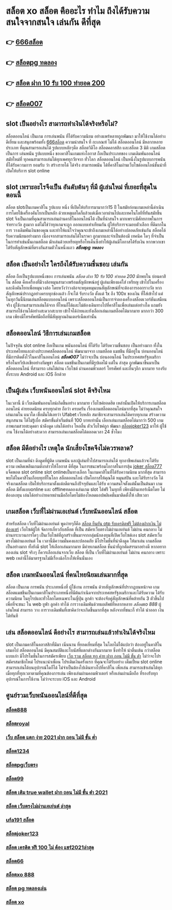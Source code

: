 # สล็อต xo สล็อต  คืออะไร ทำไม ถึงได้รับความสนใจจากสนใจ เล่นกัน ดีที่สุด

## 👉 [666สล็อต](https://m.gamblerape.com/login?action=login)
## 👉 [สล็อตpg ทดลอง](https://m.gamblerape.com/login?action=register)
## 👉 [สล็อต ฝาก 10 รับ 100 ทำยอด 200](https://m.gamblerape.com/login?action=login)
## 👉 [สล็อต007](https://www.gamblerape.com/)

##  slot  เป็นอย่างไร สามารถทำเงินได้จริงหรือไม่?

 สล็อตออนไลน์  เป็นเกม การเล่นพนัน ที่ได้รับความนิยม อย่างแพร่หลายถูกพัฒนา  มาให้ใช้งานได้อย่าง ดีเยี่ยม  และสนุกพร้อมทั้ง  [666สล็อต](https://m.gamblerape.com/login?action=register) ความน่าสนใจ ที่ กะเกณฑ์ ไม่ได้  สล็อตออนไลน์  มีหลากหลายประเภท  ที่คุณสามารถเล่นได้ รูปแบบหลักๆคือ  สล็อตวิดีโอ สล็อตคลาสสิก และสล็อต 3 มิติ เกมสล็อตเป็นการ เล่นพนัน รูปแบบหนึ่ง ของคาสิโนเกมแห่งโอกาส ถือเป็นประเภทของ เกมเดิมพันออนไลน์  สมัยใหม่ที่ ทุกคนสามารถเล่นได้ทุกเพศทุกวัยจาก ทั่วโลก   สล็อตออนไลน์  เป็นหนึ่งในรูปแบบการพนัน ที่ได้รับความการ ยอมรับ ว่า  สร้างรายได้ ได้จริง สามารถพนัน ได้ที่คาสิโนผ่านเว็บไซต์ออนไลน์ชั้นนำที่เปิดให้บริการ slot online


##  slot  เพราะอะไรจึงเป็น อันดับต้นๆ  ที่มี ผู้เล่นใหม่ ที่เยอะที่สุดในตอนนี้

 สล็อต slotเป็นเกมคาสิโน รูปแบบ หนึ่ง ที่เปิดให้บริการมามากว่า15 ปี  ในสมัยก่อนเกมเหล่านี้ดำเนินการโดยใช้เครื่องคันโยกเป็นหลัก ด้วยเหตุผลใดก็แล้วแต่เมื่อเวลาผ่านไปและเทคโนโลยีที่ทันสมัยขึ้น  slot จึงเป็นเกมที่คุณสามารถเล่นผ่านคาสิโนออนไลน์ได้ เป็นที่น่าสนใจ มากเพราะมีศักยภาพในการจ่ายรางวัล สูงมาก แต่ไม่ใช่ว่าทุกเกมจะถูก ออกแบบเท่าเทียมกัน ผู้ให้บริการจะมอบตัวเลือก ที่ดีมากในการ วางเดิมพันเงินของคุณ และทำให้แน่ใจว่าคุณจะเข้าถึงเกมเหล่านี้ได้อย่างปลอดภัยเช่นกัน สล็อตได้รับความนิยมอย่างมาก เนื่องจากสามารถเล่นได้ในราคา ถูกมากและจำเป็นต้องมี เทคนิค ใดๆ ที่จำเป็นในการทำเช่นนั้นเกมสล็อต มักเล่นด้วยเหรียญหรือโทเค็นซึ่งทำให้ผู้เล่นมีโอกาสได้รับเงิน หากพวกเขาได้รับสัญลักษณ์ที่ตรงกันสามตัวในหนึ่งแถว
 ***สล็อตpg ทดลอง***

##  สล็อต เป็นอย่างไร ใครถึงได้รับความชื่นชอบ เล่นกัน

สล็อต  ถือเป็นรูปแบบหนึ่งของ การเล่นพนัน *สล็อต ฝาก 10 รับ 100 ทำยอด 200*  มักพบใน บ่อนคาสิโน สล็อต  คือเครื่องที่มีวงล้อหมุนสามวงพร้อมสัญลักษณ์อยู่ ผู้เล่นเพียงแค่ใส่ เหรียญ เข้าไปในเครื่องและดึงคันโยกเพื่อหมุนวงล้อ โดยหวังว่าวงล้อจะหยุดหมุนบนสัญลักษณ์ที่จะต้องการออกรางวัล หากสัญลักษณ์ปรากฏอย่างครบทุกช่องแล้ว ก็จะได้ รับรางวัล  ตั้งแต่ 1x ถึง 100x ของเงิน ที่ใส่เข้าไป แต่ในทุกวันนี้นิยมเล่นสล็อตแบบออนไลน์ เพราะสล็อตออนไลน์เป็นการจำลองเครื่องสล็อตเวอร์ชันเสมือนจริง  ผู้ใช้งานสามารถเล่นได้จาก ที่ไหนก็ได้และไม่ต้องเดินทางไปที่คาสิโนเพื่อเล่นแต่อย่างใด แถมยังสามารถใช้งานได้อย่างสะดวกสะบาย เข้าใจได้ง่ายและยังเลือกเล่นเกมสล็อตได้มากมาย มากกว่า 300 เกม เพียงมีโทรศัพท์มือถือที่มีสัญญาณอินเตอร์เน็ตเท่านั้น 


## สล็อตออนไลน์ วิธีการเล่นเกมสล็อต

ในปัจจุบัน  slot online ถือเป็นเกม พนันออนไลน์  ที่ได้รับ ได้รับความชื่นชอบ เป็นอย่างมาก ทั้งในประเทศไทยและต่างประเทศสล็อตออนไลน์ พัฒนามาจาก  เกมสล็อต แมชชีน ที่มีอยู่ใน บ่อนออนไลน์ ที่มีการติดตั้งไว้ในคาสิโนออนไลน์  ***สล็อต007***  ไม่ว่าจะเป็น บ่อนออนไลน์ ในประเทศสหรัฐอเมริกา หรือในทวีปเอเชียอย่างกัมพูชา สล็อต  แมชชีนเป็นเกมที่มีรูปผลไม้ แต่ใน ล่าสุด ถูกพัฒนาขึ้นมาเป็น สล็อตออนไลน์  ที่สามารถ เล่นได้ผ่าน เว็บไซต์  ผ่านคอมพิวเตอร์ โทรศัพท์  และอื่นๆอีก มากมาย  รองรับทั้งระบบ Android และ iOS อีกด้วย

##  เป็นผู้เล่น เว็บพนันออนไลน์  slot  ดีจริงไหม

 ในเวลานี้ มี เว็บเดิมพันออนไลน์เกิดขึ้นอย่าง มากมาย เว็บไซค์ยอดฮิต เหล่านั้นเปิดให้บริการเกมสล็อตออนไลน์  ค่ายยอดนิยม ครบทุกค่าย  ถือว่า ครบครัน เรื่องเกมสล็อตออนไลน์มากที่สุด  ไม่ว่าคุณสนใจ เล่นเกมใน แนวใด   เชื่อมั่นได้เลยว่า  Ufabet เว็บหลัก สมาชิกจะสามารถเล่นได้ครบทุกเกม สร้างความ สนุกสนาน ได้ไม่รู้เบื่อ สมัครขั้นต่ำเริ่มต้นที่ 100 บาทเท่านั้น เลือกเล่นเกมสล็อตได้มากว่า 500 เกม ภาพเกมสวยสะดุดตา น่าดึงดูด เล่นได้อย่าง ไหลลื่น ตัวเว็บไซค์ถูก พัฒนา [สล็อตjoker123](https://www.gamblerape.com/) มาให้ ผู้ใช้งาน ใช้งานได้อย่างสะดวก สามารถเล่นเกมสล็อตได้ตลอดเวลา 24 ชั่วโมง

## สล็อต  มีดีอย่างไร เหตุใด  นักเสี่ยงโชคจึงไม่ควรพลาด?

 slot เป็นเกมที่น่า ดึงดูดที่ผู้ติด เกมพนัน และผู้เล่นทั่วไปสามารถเล่นได้ ทุกอาชีพเล่นแล้วจะได้รับความ เพลิดเพลินเกมดังกล่าวให้โอกาส ดีที่สุด ในการชนะพร้อมโอกาสในการลุ้น [joker สล็อต777](https://m.gamblerape.com/login?action=login) แจ็คพอต  slot online slot onlineเป็นทางเลือก ในเกมคาสิโนที่ได้รับความนิยม มากที่สุด สามารถพบได้ในคาสิโนเกือบทุกที่ในโลก  สล็อตออนไลน์ เปิดโอกาสให้คุณได้ หมุนสปิน และได้รับรางวัล ได้จริงเกมสล็อต  เปิดให้บริการมาตั้งแต่อดีตจนถึงปัจจุบันและได้รับ ความสนใจตั้งแต่นั้นเป็นต้นมา เกมสล็อต มีทั้งแบบonline และ offlineทดลองเล่นเกม slot ได้ฟรี ในทุกที่ เพียงมีอินเทอร์เน็ตโดย ไม่ต้องลงทุน เล่นได้อย่างง่ายดายผ่านมือถือโดยไม่ต้องโหลดแอปพลิเคชั่นมาติดตั้งให้ เสียเวลา 


##  เกมสล็อต เว็บที่ไม่ผ่านเอเย่นต์ เว็บพนันออนไลน์ สล็อต 

สำหรับสล็อต   เว็บที่ไม่ผ่านเอเย่นต์ พูดง่ายๆก็คือ [สล็อต ยืนยัน otp รับเครดิตฟรี ไม่ต้องฝากเงิน ไม่ต้องแชร์](https://m.gamblerape.com/login?action=register) เว็บไซต์ผู้ให้ จัดการเกี่ยวกับสล็อต  ที่เป็น  สมัครเว็บตรงไม่ผ่านเอเย่นต์   ไม่ผ่าน คนกลาง  ไม่ผ่านกระบวนการใดๆ เป็นเว็บไซต์ที่ถูกสร้างขึ้นมาจากกลุ่มนักลงทุนที่เปิดเว็บไซต์เอง  slot   สมัครเว็บตรงไม่ผ่านเอเย่นต์  ใน เวลานี้มีความมั่นคงและปลอดภัย มีโปรโมชั่นที่น่าดึงดูด ให้มาเล่น เกมสล็อตเป็นอย่างมาก ทั้งยังมี slot ให้เลือกเล่นมากมาย มีค่ายเกมสล็อต ชั้นนำที่ถูกคัดสรรมาอย่างดี หากอยากลองเล่น slot จริงๆ ก็ควรเลือกเล่นจากเว็บ สล็อต ที่เป็น  เว็บที่ไม่ผ่านเอเย่นต์ ไม่ผ่าน คนกลาง  เพราะ web เหล่านี้ได้มาตรฐานไม่มีเรื่องฉ้อโกงให้เห็นนั่นเอง


## สล็อต  เกมพนันออนไลน์ ที่คนไทยนิยมเล่นมากที่สุด

สล็อต เป็นเกม  การพนัน ประเภทหนึ่งที่ ผู้ใช้งาน  การพนัน ด้วยสัญลักษณ์ที่ปรากฏบนหน้าจอ  เกมสล็อตแมชชีนเป็นเกมคาสิโนประเภทหนึ่งที่มีต้นกำเนิดจากประเทศสหรัฐอเมริกาและได้รับความ  ได้รับความนิยม ในยุโรปและทั่วโลกโดยเฉพาะในญี่ปุ่น ลูกค้า จะต้องจับคู่สัญลักษณ์ที่คล้ายกัน 3 ตัวขึ้นไปเพื่อที่จะชนะ ใน web  ยูฟ่า  ลูกค้า  ทำได้   การวางเดิมพันด้วยผลลัพธ์ที่หลากหลาย *สล็อตxo 888*  ผู้เล่นใหม่ สามารถ วาง  การวางเดิมพันที่เขาคิดว่าจะเกิดขึ้นมากที่สุด หลังจากที่ชนะก็ ทำได้  นำออก เงิน ได้ทันที


## เล่น สล็อตออนไลน์ ดีอย่างไร สามารถเล่นแล้วทำเงินได้จริงไหม

 slot เป็นเกมคาสิโนคลาสสิกที่มีมา เนิ่นนาน    ที่ยอดเยี่ยมที่สุด ในโลกไม่ได้แปลว่า ต้องอยู่ในคาสิโนเสมอไป สล็อตออนไลน์ มีคุณสมบัติและโบนัสที่แตกต่างกันมากมาย ซึ่งทำให้ น่าตื่นเต้น กว่าสล็อตแบบเก่า  มีโปรโมชั่นในการสมัครเพียบ [เว็บ รวม สล็อต ทุก ค่าย ฝาก ถอน ไม่มี ขั้น ต่ํา](https://m.gamblerape.com/login?action=register) ไม่ว่าจะโปรสมัครสมาชิกใหม่ โปรแนะนำเพื่อน โปรเติมเงินครั้งแรก ที่คุณจะได้รับอย่าง เต็มเปี่ยม  slot online สามารถเล่นได้บนอุปกรณ์ใดก็ได้ ไม่จำเป็นต้องไปเดินทางไปที่คาสิโน เพื่อเล่น สามารถเข้าเล่นได้ทุกเมื่อทุกที่ทุกเวลาตามที่คุณต้องการเล่น เพียงเล่นผ่านคอมพิวเตอร์ หรือเล่นผ่านมือถือ ที่รองรับทุกอุปกรณ์ในการใช้งาน ไม่ว่าจะระบบ iOS และ Android

## ศูนย์รวมเว็บพนันออนไลน์ที่ดีที่สุด

### [สล็อต888](https://atom.io/themes/สมัคร%20คาสิโนออนไลน์เว็บตรง%20เชื่อถือได้%20สล็อต%20pg%20เว็บตรง%20ไม่ผ่านเอเย่นต์%20ทดลองเล่นสล็อตทุกค่าย%20ใหม่ล่าสุด2022)
### [สล็อตroyal](https://atom.io/themes/สมัคร%20คาสิโนออนไลน์เว็บตรง%20จีคลับ%20สล็อต%20มือถือ%20ทดลองเล่นสล็อตทุกค่าย%20ใหม่ล่าสุด2022)
### [เว็บ สล็อต แตก ง่าย 2021 ฝาก ถอน ไม่มี ขั้น ต่ำ](https://atom.io/themes/สมัคร%20สล็อตออนไลน์%20เว็บตรง%20สล็อต999%20ทดลองเล่นสล็อตทุกค่าย%20ใหม่ล่าสุด2022)
### [สล็อต1234](https://atom.io/themes/สมัคร%20เว็บตรง%20คาสิโนออนไลน์%20สล็อต%2066%20ทดลองเล่นสล็อตทุกค่าย%20ใหม่ล่าสุด2022)
### [สล็อตpgเว็บตรง](https://atom.io/themes/สมัครเว็บตรง%20คาสิโนออนไลน์1688%20อันดับ1%20ล่าสุด2022%20สล็อต007%20บาคาร่า%20แทงบอลออนไลน์)
### [สล็อต99](https://atom.io/themes/สมัคร%20คาสิโนออนไลน์เว็บตรง%20เชื่อถือได้%20สล็อต%20โอน%20ผ่าน%20วอ%20เลท%20ไม่มีขั้นต่ำ%20ทดลองเล่นสล็อตทุกค่าย%20ใหม่ล่าสุด2022)
### [สล็อต เติม true wallet ฝาก ถอน ไม่มี ขั้น ต่ํา 2021](https://atom.io/themes/สมัครคาสิโนออนไลน์%20แบบฟรีๆ%20ล่าสุด2022%20สล็อต6666%20บาคาร่า%20แทงบอลออนไลน์%20หวย%20ยิงปลา%20เกมไพ่%20เล่นครบ%20จบที่เว็บเดียว)
### [สล็อต เว็บตรงไม่ผ่านเอเย่นต์ ล่าสุด](https://atom.io/themes/สมัครเว็บตรง%20คาสิโนออนไลน์1688%20อันดับ1%20ล่าสุด2022%20สล็อต%20xo%20เครดิตฟรี%20บาคาร่า%20แทงบอลออนไลน์%20ครบทุกวงจรในที่เดียว)
### [ufa191 สล็อต](https://atom.io/themes/สมัครคาสิโนออนไลน์%20แบบฟรีๆ%20ล่าสุด2022%20pay69%20สล็อต%20บาคาร่า%20แทงบอลออนไลน์%20หวย%20ยิงปลา%20เกมไพ่%20เล่นครบ%20จบที่เว็บเดียว)
### [สล็อตjoker123](https://atom.io/themes/สมัครเว็บตรง%20คาสิโนออนไลน์1688%20อันดับ1%20ล่าสุด2022%20สล็อต1234%20บาคาร่า%20แทงบอลออนไลน์)
### [สล็อต เครดิต ฟรี 100 ไม่ ต้อง แชร์2021ล่าสุด](https://atom.io/themes/สมัครเว็บตรง%20คาสิโนออนไลน์1688%20อันดับ1%20ล่าสุด2022%20สล็อต%20pg%20บาคาร่า%20แทงบอลออนไลน์%20เล่นครบ%20จบที่เว็บเดียว)
### [สล็อต66](https://atom.io/themes/สมัครเว็บตรง%20คาสิโนออนไลน์1688%20อันดับ1%20ล่าสุด2022%20จีคลับ%20สล็อต%20มือถือ%20บาคาร่า%20แทงบอลออนไลน์%20หวย%20เล่นครบ%20จบที่เว็บเดียว)
### [สล็อตxo 888](https://atom.io/themes/สมัครคาสิโนออนไลน์%20แบบฟรีๆ%20ล่าสุด2022%20joker%20สล็อต%20ฝาก10รับ100%20บาคาร่า%20เกมไพ่%20แทงบอลออนไลน์%20หวย%20ยิงปลา%20เล่นครบ%20จบที่เว็บเดียว)
### [สล็อต pg ทดลองเล่น](https://atom.io/themes/สมัครคาสิโนออนไลน์%20แบบฟรีๆ%20ล่าสุด2022%20สล็อต%20ฝาก-ถอน%20true%20wallet%20บาคาร่า%20เกมไพ่%20แทงบอลออนไลน์%20หวย%20ยิงปลา%20เล่นครบ%20จบที่เว็บเดียว)
### [สล็อต xo](https://atom.io/themes/สมัคร%20เว็บ%20ค่า%20สิ%20โน%20ออนไลน์ที่ดีที่สุด%20เชื่อถือได้%20joker%20สล็อต%20ฝาก10รับ100%20ทดลองเล่นสล็อตทุกค่าย%20ใหม่ล่าสุด2022)